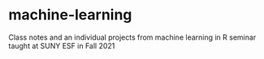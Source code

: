 # machine-learning
Class notes and an individual projects from machine learning in R seminar taught at SUNY ESF in Fall 2021
